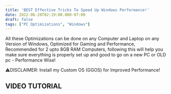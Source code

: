 ```yaml
---
title: 'BEST Effective Tricks To Speed Up Windows Performance!'
date: 2022-06-28T02:19:00.008-07:00
draft: false
tags: ["PC Optimizations", "Windows"]
---
```




All these Optimizations can be done on any Computer and Laptop on any Version of Windows, Optimized for Gaming and Performance, Recommended for 2 upto 8GB RAM Computers, following this will help you make sure everything is properly set up and good to go on a new PC or OLD pc - Performance Wise!

⚠DISCLAIMER: Install my Custom OS (GGOS) for Improved Performance!

  

**VIDEO TUTORIAL**
------------------